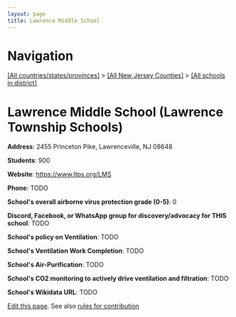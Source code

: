 ```yaml
---
layout: page
title: Lawrence Middle School
---
```

# Navigation

[[All countries/states/provinces]](../../..) > [[All New Jersey Counties]](../..) > [[All schools in district]](..)

# Lawrence Middle School (Lawrence Township Schools)

**Address**: 2455 Princeton Pike, Lawrenceville, NJ 08648

**Students**: 900

**Website**: <https://www.ltps.org/LMS>

**Phone**: TODO

**School's overall airborne virus protection grade (0-5)**: 0

**Discord, Facebook, or WhatsApp group for discovery/advocacy for THIS school**: TODO

**School's policy on Ventilation**: TODO

**School's Ventilation Work Completion**: TODO

**School's Air-Purification**: TODO

**School's CO2 monitoring to actively drive ventilation and filtration**: TODO

**School's Wikidata URL**: TODO


[Edit this page](https://github.com/ventilate-schools/NJ/edit/main/./Mercer/Lawrence_Township_Schools/Lawrence_Middle_School.md). See also [rules for contribution](../../../contribution-rules/)